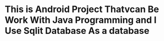 # This is Android Project Thatvcan Be Work With Java Programming and I Use Sqlit Database As a database
